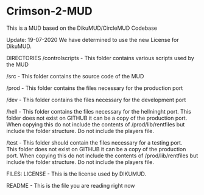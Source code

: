 # Crimson-2-MUD
This is a MUD based on the DikuMUD/CircleMUD Codebase

Update: 19-07-2020
We have determined to use the new License for DikuMUD.


DIRECTORIES
/controlscripts			- This folder contains various scripts used by the MUD

/src								- This folder contains the source code of the MUD

/prod								- This folder contains the files necessary for the production port

/dev								- This folder contains the files necessary for the development port

/hell								- This folder contains the files necessary for the hellninght port.
											This folder does not exist on GITHUB it can be a copy of the production port.
											When copying this do not include the contents of /prod/lib/rentfiles but include the folder structure.
											Do not include the players file.
                       
/test								- This folder should contain the files necessary for a testing port.                       
											This folder does not exist on GITHUB it can be a copy of the production port.
											When copying this do not include the contents of /prod/lib/rentfiles but include the folder structure.
											Do not include the players file.

FILES:
LICENSE							- This is the license used by DIKUMUD.

README							- This is the file you are reading right now
